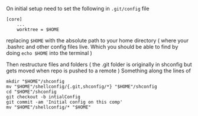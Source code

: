 On initial setup need to set the following in `.git/config` file

```
[core]
    ...
	worktree = $HOME
```

replacing `$HOME` with the absolute path to your home directory ( where your .bashrc and other config files live. Which you should be able to find by doing `echo $HOME` into the terminal )

Then restructure files and folders ( the .git folder is originally in shconfig but gets moved when repo is pushed to a remote )
Something along the lines of

```
mkdir "$HOME"/shconfig
mv "$HOME"/shellconfig/{.git,shconfig/*} "$HOME"/shconfig
cd "$HOME"/shconfig 
git checkout -b intialConfig
git commit -am 'Initial config on this comp'
mv "$HOME"/shellconfig/* "$HOME"
```
